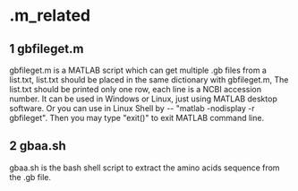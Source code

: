 # .m_related
## 1 gbfileget.m

gbfileget.m is a MATLAB script which can get multiple .gb files from a list.txt, list.txt should be placed in the same dictionary with gbfileget.m, The list.txt should be printed only one row, each line is a NCBI accession number. It can be used in Windows or Linux, just using MATLAB desktop software. Or you can use in Linux Shell by -- "matlab -nodisplay -r gbfileget". Then you may type "exit()" to exit MATLAB command line.

## 2 gbaa.sh

gbaa.sh is the bash shell script to extract the amino acids sequence from the .gb file.
